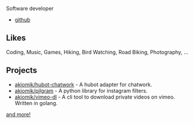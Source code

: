 Software developer

- [github](https://github.com/akiomik)

## Likes

Coding, Music, Games, Hiking, Bird Watching, Road Biking, Photography, ...

## Projects

- [akiomik/hubot-chatwork](https://github.com/akiomik/hubot-chatwork) - A hubot adapter for chatwork.
- [akiomik/pilgram](https://github.com/akiomik/pilgram) - A python library for instagram filters.
- [akiomik/vimeo-dl](https://github.com/akiomik/vimeo-dl) - A cli tool to download private videos on vimeo. Written in golang.

[and more!](https://github.com/akiomik?tab=repositories)
